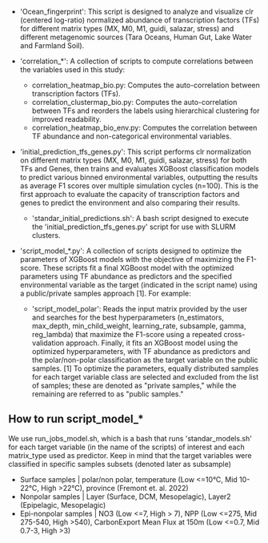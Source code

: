 - 'Ocean_fingerprint': This script is designed to analyze and visualize clr (centered log-ratio) normalized abundance of transcription factors (TFs) for different matrix types (MX, M0, M1, guidi, salazar, stress) and different metagenomic sources (Tara Oceans, Human Gut, Lake Water and Farmland Soil).

- 'correlation_*': A collection of scripts to compute correlations between the variables used in this study:
	- correlation_heatmap_bio.py: Computes the auto-correlation between transcription factors (TFs).
	- correlation_clustermap_bio.py: Computes the auto-correlation between TFs and reorders the labels using hierarchical clustering for improved readability.
	- correlation_heatmap_bio_env.py: Computes the correlation between TF abundance and non-categorical environmental variables.

- 'initial_prediction_tfs_genes.py': This script performs clr normalization on different matrix types (MX, M0, M1, guidi, salazar, stress) for both TFs and Genes, then trains and evaluates XGBoost classification models to predict various binned environmental variables, outputting the results as average F1 scores over multiple simulation cycles (n=100). This is the first approach to evaluate the capacity of transcription factors and genes to predict the environment and also comparing their results.
	- 'standar_initial_predictions.sh': A bash script designed to execute the 'initial_prediction_tfs_genes.py' script for use with SLURM clusters.

- 'script_model_*.py': A collection of scripts designed to optimize the parameters of XGBoost models with the objective of maximizing the F1-score. These scripts fit a final XGBoost model with the optimized parameters using TF abundance as predictors and the specified environmental variable as the target (indicated in the script name) using a public/private samples approach [1]. For example:
	- 'script_model_polar': Reads the input matrix provided by the user and searches for the best hyperparameters (n_estimators, max_depth, min_child_weight, learning_rate, subsample, gamma, reg_lambda) that maximize the F1-score using a repeated cross-validation approach. Finally, it fits an XGBoost model using the optimized hyperparameters, with TF abundance as predictors and the polar/non-polar classification as the target variable on the public samples.
	[1] To optimize the parameters, equally distributed samples for each target variable class are selected and excluded from the list of samples; these are denoted as "private samples," while the remaining are referred to as "public samples."

## How to run script_model_*
We use run_jobs_model.sh, which is a bash that runs 'standar_models.sh' for each target variable (in the name of the scripts) of interest and each matrix_type used as predictor.
Keep in mind that the target variables were classified in specific samples subsets (denoted later as subsample)
- Surface samples | polar/non polar, temperature (Low <=10°C, Mid 10-22°C, High >22°C), province (Fremont et. al. 2022)
- Nonpolar samples | Layer (Surface, DCM, Mesopelagic), Layer2 (Epipelagic, Mesopelagic)
- Epi-nonpolar samples | NO3 (Low <=7, High > 7), NPP (Low <=275, Mid 275-540, High >540), CarbonExport Mean Flux at 150m (Low <=0.7, Mid 0.7-3, High >3)